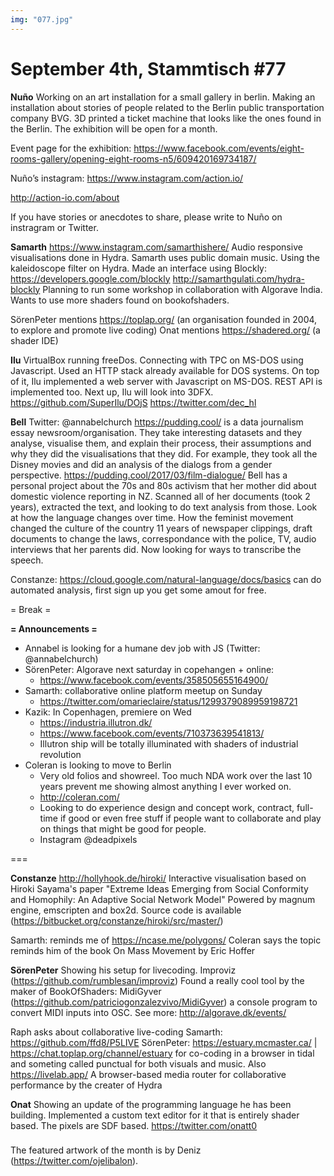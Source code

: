 ```yaml
---
img: "077.jpg"
---
```


# **September 4th, Stammtisch #77**

**Nuño**
Working on an art installation for a small gallery in berlin. Making an installation about stories of people related to the Berlin public transportation company BVG. 3D printed a ticket machine that looks like the ones found in the Berlin. The exhibition will be open for a month.

Event page for the exhibition: https://www.facebook.com/events/eight-rooms-gallery/opening-eight-rooms-n5/609420169734187/

Nuño’s instagram: https://www.instagram.com/action.io/

http://action-io.com/about

If you have stories or anecdotes to share, please write to Nuño on instragram or Twitter.

**Samarth**
https://www.instagram.com/samarthishere/
Audio responsive visualisations done in Hydra. Samarth uses public domain music. Using the kaleidoscope filter on Hydra.
Made an interface using Blockly: https://developers.google.com/blockly
http://samarthgulati.com/hydra-blockly
Planning to run some workshop in collaboration with Algorave India.
Wants to use more shaders found on bookofshaders.

SörenPeter mentions https://toplap.org/ (an organisation founded in 2004, to explore and promote live coding) 
Onat mentions https://shadered.org/ (a shader IDE)

**Ilu**
VirtualBox running freeDos. Connecting with TPC on MS-DOS using Javascript. Used an HTTP stack already available for DOS systems. On top of it, Ilu implemented a web server with Javascript on MS-DOS. REST API is implemented too.
Next up, Ilu will look into 3DFX. 
https://github.com/SuperIlu/DOjS
https://twitter.com/dec_hl

**Bell**
Twitter: @annabelchurch
https://pudding.cool/ is a data journalism essay newsroom/organisation. They take interesting datasets and they analyse, visualise them, and explain their process, their assumptions and why they did the visualisations that they did. For example, they took all the Disney movies and did an analysis of the dialogs from a gender perspective.
https://pudding.cool/2017/03/film-dialogue/
Bell has a personal project about the 70s and 80s activism that her mother did about domestic violence reporting in NZ. Scanned all of her documents (took 2 years), extracted the text, and looking to do text analysis from those. Look at how the language changes over time. How the feminist movement changed the culture of the country
11 years of newspaper clippings, draft documents to change the laws, correspondance with the police, TV, audio interviews that her parents did. Now looking for ways to transcribe the speech.

Constanze: https://cloud.google.com/natural-language/docs/basics can do automated analysis, first sign up you get some amout for free. 


= Break =

**= Announcements =**

- Annabel is looking for a humane dev job with JS (Twitter: @annabelchurch)
- SörenPeter: Algorave next saturday in copehangen + online: 
  - https://www.facebook.com/events/358505655164900/
- Samarth: collaborative online platform meetup on Sunday
  - https://twitter.com/omarieclaire/status/1299379089959198721
- Kazik: In Copenhagen, premiere on Wed
  - https://industria.illutron.dk/
  - https://www.facebook.com/events/710373639541813/
  - Illutron ship will be totally illuminated with shaders of industrial revolution
- Coleran is looking to move to Berlin
  - Very old folios and showreel. Too much NDA work over the last 10 years prevent me showing almost anything I ever worked on.
  - http://coleran.com/
  - Looking to do experience design and concept work, contract, full-time if good or even free stuff if people want to collaborate and play on things that might be good for people.
  - Instagram @deadpixels

===

**Constanze**
http://hollyhook.de/hiroki/
Interactive visualisation based on Hiroki Sayama's paper "Extreme Ideas Emerging from Social Conformity and Homophily: An Adaptive Social Network Model"
Powered by magnum engine, emscripten and box2d. Source code is available (https://bitbucket.org/constanze/hiroki/src/master/)

Samarth: reminds me of https://ncase.me/polygons/
Coleran says the topic reminds him of the book On Mass Movement by Eric Hoffer

**SörenPeter**
Showing his setup for livecoding. Improviz (https://github.com/rumblesan/improviz)
Found a really cool tool by the maker of BookOfShaders: MidiGyver (https://github.com/patriciogonzalezvivo/MidiGyver) a console program to convert MIDI inputs into OSC.
See more: http://algorave.dk/events/

Raph asks about collaborative live-coding
Samarth: https://github.com/ffd8/P5LIVE
SörenPeter: https://estuary.mcmaster.ca/ | https://chat.toplap.org/channel/estuary 
for co-coding in a browser in tidal and someting called punctual for both visuals and music. Also https://livelab.app/ A browser-based media router for collaborative performance by the creater of Hydra

**Onat**
Showing an update of the programming language he has been building. Implemented a custom text editor for it that is entirely shader based. The pixels are SDF based. 
https://twitter.com/onatt0


###

The featured artwork of the month is by Deniz (https://twitter.com/ojelibalon).

